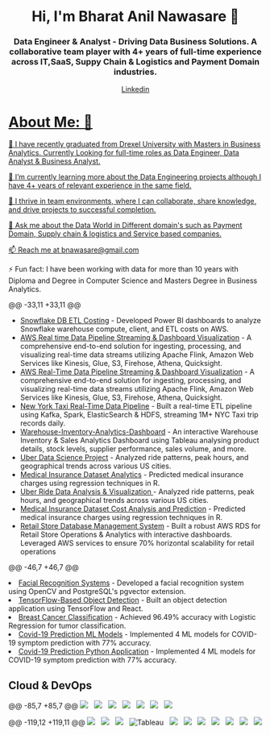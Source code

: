<h1 align="center">Hi, I'm Bharat Anil Nawasare 👋</h1>
<h3 align="center"> Data Engineer & Analyst - Driving Data Business Solutions. A collaborative team player with 4+ years of full-time experience across IT,SaaS, Suppy Chain & Logistics and Payment Domain industries.</h3>

<p align="middle"> 
<a href="https://linkedin.com/in/bharat-nawasare" target="_blank">
Linkedin

# About Me: 👋

🔭 I have recently graduated from Drexel University with Masters in Business Analytics. Currently Looking for full-time roles as Data Engineer, Data Analyst & Business Analyst.

🌱 I’m currently learning more about the Data Engineering projects although I have 4+ years of relevant experience in the same field.

👯 I thrive in team environments, where I can collaborate, share knowledge, and drive projects to successful completion.

💬 Ask me about the Data World in Different domain's such as Payment Domain, Supply chain & logistics and Service based companies.

📫 Reach me at bnawasare@gmail.com

⚡ Fun fact: I have been working with data for more than 10 years with Diploma and Degree in Computer Science and Masters Degree in Business Analytics. 
<br/>

</a> 

@@ -33,11 +33,11 @@
<ul>

<li><a href="https://github.com/roshinip21/Snowflake-Costing-Dashboards">Snowflake DB ETL Costing</a> - Developed Power BI dashboards to analyze Snowflake warehouse compute, client, and ETL costs on AWS.</li>
  <li><a href="https://github.com/roshinip21/Real-time-Data-Streaming-and-Dashboard-Visualization-with-AWS">AWS Real time Data Pipeline Streaming & Dashboard Visualization</a> - A comprehensive end-to-end solution for ingesting, processing, and visualizing real-time data streams utilizing Apache Flink, Amazon Web Services like Kinesis, Glue, S3, Firehose, Athena, Quicksight.  </li>
  <li><a href="https://github.com/roshinip21/Real-time-Data-Streaming-and-Dashboard-Visualization-with-AWS">AWS Real-Time Data Pipeline Streaming & Dashboard Visualization</a> - A comprehensive end-to-end solution for ingesting, processing, and visualizing real-time data streams utilizing Apache Flink, Amazon Web Services like Kinesis, Glue, S3, Firehose, Athena, Quicksight.  </li>
<li><a href="https://github.com/roshinip21/NYC-Taxi-Data-ETL">New York Taxi Real-Time Data Pipeline</a> - Built a real-time ETL pipeline using Kafka, Spark, ElasticSearch & HDFS, streaming 1M+ NYC Taxi trip records daily.</li>
<li><a href="https://github.com/roshinip21/Warehouse-Inventory-Analytics-Dashboard">Warehouse-Inventory-Analytics-Dashboard</a> - An interactive Warehouse Inventory & Sales Analytics Dashboard using Tableau analysing product details, stock levels, supplier performance, sales volume, and more.</li>
  <li><a href="https://github.com/roshinip21/Uber_Data_Visualization">Uber Data Science Project</a> - Analyzed ride patterns, peak hours, and geographical trends across various US cities.</li>
  <li><a href="https://github.com/roshinip21/Medical_Insurance_Analytics_R_Project">Medical Insurance Dataset Analytics</a> - Predicted medical insurance charges using regression techniques in R.</li>
  <li><a href="https://github.com/roshinip21/Uber_Data_Visualization">Uber Ride Data Analysis & Visualization </a> - Analyzed ride patterns, peak hours, and geographical trends across various US cities.</li>
  <li><a href="https://github.com/roshinip21/Medical_Insurance_Analytics_R_Project">Medical Insurance Dataset Cost Analysis and Prediction</a> - Predicted medical insurance charges using regression techniques in R.</li>
<li><a href="https://github.com/roshinip21/AWS_Retail_Enterprise_Database">Retail Store Database Management System</a> - Built a robust AWS RDS for Retail Store Operations & Analytics with interactive dashboards. Leveraged AWS services to ensure 70% horizontal scalability for retail operations</li>
</ul>

@@ -46,7 +46,7 @@
<li><a href="https://github.com/roshinip21/Face-Recognition">Facial Recognition Systems</a> - Developed a facial recognition system using OpenCV and PostgreSQL's pgvector extension.</li>
<li><a href="https://github.com/roshinip21/Object-detection">TensorFlow-Based Object Detection</a> - Built an object detection application using TensorFlow and React.</li>
<li><a href="https://github.com/roshinip21/Data-Science-BreastCancer-Classification">Breast Cancer Classification</a> - Achieved 96.49% accuracy with Logistic Regression for tumor classification.</li>
  <li><a href="https://github.com/roshinip21/Covid-19_Flask_User_Application">Covid-19 Prediction ML Models</a> - Implemented 4 ML models for COVID-19 symptom prediction with 77% accuracy.</li>
  <li><a href="https://github.com/roshinip21/Covid-19_Flask_User_Application">Covid-19 Prediction Python Application</a> - Implemented 4 ML models for COVID-19 symptom prediction with 77% accuracy.</li>
</ul>

<h2>Cloud & DevOps</h2>
@@ -85,7 +85,7 @@
<img src="https://img.shields.io/badge/JAVA-%2300599C.svg?style=for-the-badge&logo=JAVA&logoColor=white">&nbsp;&nbsp;
<img src="https://img.shields.io/badge/CSS-%231572B6.svg?style=for-the-badge&logo=css3&logoColor=white">&nbsp;&nbsp;
<img src="https://img.shields.io/badge/HTML-%234169E1.svg?style=for-the-badge&logo=html5&logoColor=white">&nbsp;&nbsp;
<img src="https://img.shields.io/badge/React.js-%2361DAFB.svg?style=for-the-badge&logo=react&logoColor=white">&nbsp;&nbsp;
<img src="https://img.shields.io/badge/React-%2361DAFB.svg?style=for-the-badge&logo=react&logoColor=white">&nbsp;&nbsp;
<img src="https://img.shields.io/badge/Django-%23092E20.svg?style=for-the-badge&logo=django&logoColor=white">&nbsp;&nbsp;
<img src="https://img.shields.io/badge/Flask-%23000000.svg?style=for-the-badge&logo=flask&logoColor=white">&nbsp;&nbsp;
</p>
@@ -119,12 +119,11 @@
<img src="https://img.shields.io/badge/Azure-%230078D4.svg?style=for-the-badge&logo=microsoft-azure&logoColor=white">&nbsp;&nbsp;
<img src="https://img.shields.io/badge/Google%20Cloud-%234285F4.svg?style=for-the-badge&logo=google-cloud&logoColor=white">&nbsp;&nbsp;
<img src="https://img.shields.io/badge/docker-%230db7ed.svg?style=for-the-badge&logo=docker&logoColor=white">&nbsp;&nbsp;
<img src="https://img.shields.io/badge/Tableau-10012?style=for-the-badge&logo=globe&logoColor=white" alt="Tableau"/>&nbsp;&nbsp;
<img src="https://img.shields.io/badge/Jira-%230A83D8.svg?style=for-the-badge&logo=jira&logoColor=white">&nbsp;&nbsp;
<img src="https://img.shields.io/badge/Microsoft%20Excel-%23217346.svg?style=for-the-badge&logo=microsoft-excel&logoColor=white">&nbsp;&nbsp;
<img src="https://img.shields.io/badge/Tableau-%23E97627.svg?style=for-the-badge&logo=tableau&logoColor=white">&nbsp;&nbsp;
<img src="https://img.shields.io/badge/Power%20BI-%23F2C811.svg?style=for-the-badge&logo=power-bi&logoColor=black">&nbsp;&nbsp;
<img src="https://img.shields.io/badge/Bash%20Script-%234EAA25.svg?style=for-the-badge&logo=gnu-bash&logoColor=white">&nbsp;&nbsp;
<img src="https://img.shields.io/badge/Bash%20Scripting-%234EAA25.svg?style=for-the-badge&logo=gnu-bash&logoColor=white">&nbsp;&nbsp;
<img src="https://img.shields.io/badge/Google%20Colab-%23F9AB00.svg?style=for-the-badge&logo=google-colab&logoColor=white">&nbsp;&nbsp;

</p>
